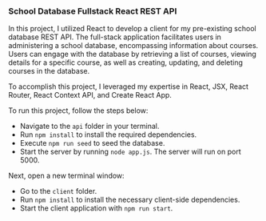 ### School Database Fullstack React REST API
 
In this project, I utilized React to develop a client for my pre-existing school database REST API. The full-stack application facilitates users in administering a school database, encompassing information about courses. Users can engage with the database by retrieving a list of courses, viewing details for a specific course, as well as creating, updating, and deleting courses in the database.

To accomplish this project, I leveraged my expertise in React, JSX, React Router, React Context API, and Create React App.

To run this project, follow the steps below:

- Navigate to the `api` folder in your terminal.
- Run `npm install` to install the required dependencies.
- Execute `npm run seed` to seed the database.
- Start the server by running `node app.js`. The server will run on port 5000.

Next, open a new terminal window:

- Go to the `client` folder.
- Run `npm install` to install the necessary client-side dependencies.
- Start the client application with `npm run start`.
